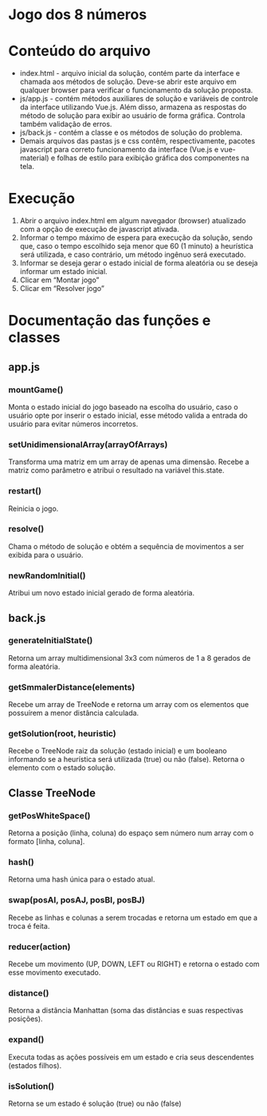 # Jogo dos 8 números

Conteúdo do arquivo
===================

-   index.html - arquivo inicial da solução, contém parte da interface
    e chamada aos métodos de solução. Deve-se abrir este arquivo em
    qualquer browser para verificar o funcionamento da solução proposta.
-   js/app.js - contém métodos auxiliares de solução e variáveis de
    controle da interface utilizando Vue.js. Além disso, armazena as
    respostas do método de solução para exibir ao usuário de forma
    gráfica. Controla também validação de erros.
-   js/back.js - contém a classe e os métodos de solução do problema.
-   Demais arquivos das pastas js e css contêm, respectivamente, pacotes
    javascript para correto funcionamento da interface (Vue.js e
    vue-material) e folhas de estilo para exibição gráfica dos
    componentes na tela.

Execução 
========

1.  Abrir o arquivo index.html em algum navegador (browser) atualizado
    com a opção de execução de javascript ativada.
2.  Informar o tempo máximo de espera para execução da solução, sendo
    que, caso o tempo escolhido seja menor que 60 (1 minuto) a
    heurística será utilizada, e caso contrário, um método ingênuo será
    executado.
3.  Informar se deseja gerar o estado inicial de forma aleatória ou se
    deseja informar um estado inicial.
4.  Clicar em “Montar jogo”
5.  Clicar em “Resolver jogo”

Documentação das funções e classes 
==================================

app.js 
------

### mountGame()

Monta o estado inicial do jogo baseado na escolha do usuário, caso o
usuário opte por inserir o estado inicial, esse método valida a entrada
do usuário para evitar números incorretos.

### setUnidimensionalArray(arrayOfArrays) 

Transforma uma matriz em um array de apenas uma dimensão. Recebe a
matriz como parâmetro e atribui o resultado na variável this.state.

### restart() 

Reinicia o jogo.

### resolve() 

Chama o método de solução e obtém a sequência de movimentos a ser
exibida para o usuário.

### newRandomInitial() 

Atribui um novo estado inicial gerado de forma aleatória.

back.js 
-------

### generateInitialState() 

Retorna um array multidimensional 3x3 com números de 1 a 8 gerados de
forma aleatória.

### getSmmalerDistance(elements) 

Recebe um array de TreeNode e retorna um array com os elementos que
possuírem a menor distância calculada.

### getSolution(root, heuristic) 

Recebe o TreeNode raiz da solução (estado inicial) e um booleano
informando se a heurística será utilizada (true) ou não (false). Retorna
o elemento com o estado solução.

Classe TreeNode 
---------------

### getPosWhiteSpace() 

Retorna a posição (linha, coluna) do espaço sem número num array com o
formato [linha, coluna].

### hash() 

Retorna uma hash única para o estado atual.

### swap(posAI, posAJ, posBI, posBJ)

Recebe as linhas e colunas a serem trocadas e retorna um estado em que a
troca é feita.

### reducer(action) 

Recebe um movimento (UP, DOWN, LEFT ou RIGHT) e retorna o estado com
esse movimento executado.

### distance() 

Retorna a distância Manhattan (soma das distâncias e suas respectivas
posições).

### expand() 

Executa todas as ações possíveis em um estado e cria seus descendentes
(estados filhos).

### isSolution() 

Retorna se um estado é solução (true) ou não (false)

